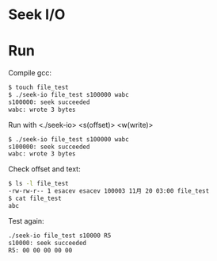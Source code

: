 # Seek I/O

# Run

Compile gcc:

```bash
$ touch file_test
$ ./seek-io file_test s100000 wabc
s100000: seek succeeded
wabc: wrote 3 bytes
```

Run with <./seek-io> <file> <s(offset)> <w(write)>

```bash
$ ./seek-io file_test s100000 wabc
s100000: seek succeeded
wabc: wrote 3 bytes
```

Check offset and text:

```bash
$ ls -l file_test
-rw-rw-r-- 1 esacev esacev 100003 11月 20 03:00 file_test
$ cat file_test
abc
```

Test again:

```bash
./seek-io file_test s10000 R5
s10000: seek succeeded
R5: 00 00 00 00 00 
```